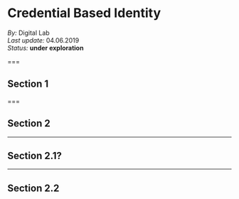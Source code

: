 # Credential Based Identity
*By:* Digital Lab<br>
*Last update:* 04.06.2019<br> 
*Status:* **under exploration** 


===

## Section 1

===

## Section 2

---

## Section 2.1?

---

## Section 2.2
